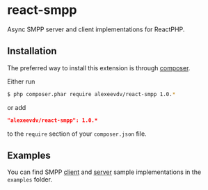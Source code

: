# react-smpp

Async SMPP server and client implementations for ReactPHP.

## Installation

The preferred way to install this extension is through [composer](https://getcomposer.org/download/).

Either run

```bash
$ php composer.phar require alexeevdv/react-smpp 1.0.*
```

or add

```json
"alexeevdv/react-smpp": 1.0.*
```

to the `require` section of your `composer.json` file.

## Examples

You can find SMPP [client](examples/client.php) and [server](examples/server.php) sample implementations in the `examples` folder.
